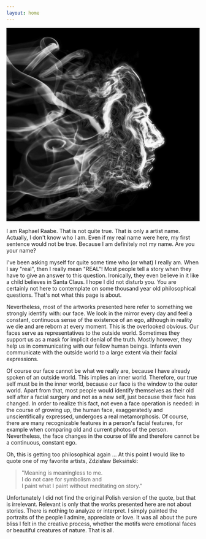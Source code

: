 ```yaml
---
layout: home
---
```


![Maske](/img/profil.jpg#circularProfile)

I am Raphael Raabe. That is not quite true. That is only a artist name. Actually, I don't know who I am. Even if my real name were here, my first sentence would not be true. Because I am definitely not my name. Are you your name?

I've been asking myself for quite some time who (or what) I really am. When I say "real", then I really mean "REAL"! Most people tell a story when they have to give an answer to this question. Ironically, they even believe in it like a child believes in Santa Claus. I hope I did not disturb you. You are certainly not here to contemplate on some thousand year old philosophical questions. That's not what this page is about.

Nevertheless, most of the artworks presented here refer to something we strongly identify with: our face. We look in the mirror every day and feel a constant, continuous sense of the existence of an ego, although in reality we die and are reborn at every moment. This is the overlooked obvious. Our faces serve as representatives to the outside world. Sometimes they support us as a mask for implicit denial of the truth. Mostly however, they help us in communicating with our fellow human beings. Infants even communicate with the outside world to a large extent via their facial expressions.

Of course our face cannot be what we really are, because I have already spoken of an outside world. This implies an inner world. Therefore, our true self must be in the inner world, because our face is the window to the outer world. Apart from that, most people would identify themselves as their old self after a facial surgery and not as a new self, just because their face has changed. In order to realize this fact, not even a face operation is needed: in the course of growing up, the human face, exaggeratedly and unscientifically expressed, undergoes a real metamorphosis. Of course, there are many recognizable features in a person's facial features, for example when comparing old and current photos of the person. Nevertheless, the face changes in the course of life and therefore cannot be a continuous, constant ego.

Oh, this is getting too philosophical again ... At this point I would like to quote one of my favorite artists, Zdzisław Beksiński:

> "Meaning is meaningless to me.  
> I do not care for symbolism and  
> I paint what I paint without meditating on story."

Unfortunately I did not find the original Polish version of the quote, but that is irrelevant. Relevant is only that the works presented here are not about stories. There is nothing to analyze or interpret. I simply painted the portraits of the people I admire, appreciate or love. It was all about the pure bliss I felt in the creative process, whether the motifs were emotional faces or beautiful creatures of nature. That is all.